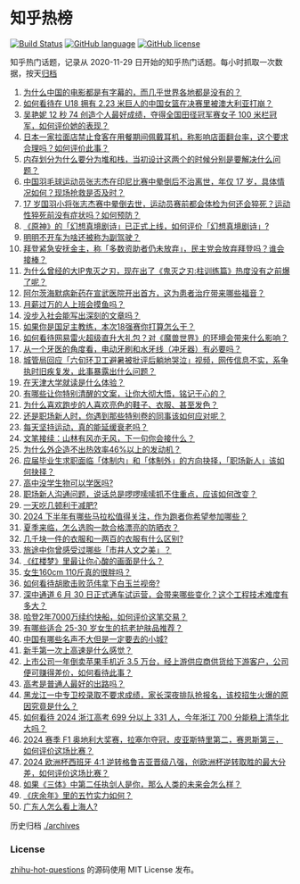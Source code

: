 # 知乎热榜
[![Build Status](https://github.com/ToWeLong/zhihu-hot-questions/workflows/CI/badge.svg)](https://github.com/ToWeLong/zhihu-hot-questions/actions)
[![GitHub language](https://img.shields.io/badge/language-golang-orange.svg)](https://golang.org/)
[![GitHub license](https://img.shields.io/github/license/ToWeLong/zhihu-hot-questions)](https://github.com/ToWeLong/zhihu-hot-questions/blob/main/LICENSE)

知乎热门话题，记录从 2020-11-29 日开始的知乎热门话题。每小时抓取一次数据，按天[归档](./archives)

<!-- BEGIN -->

1. [为什么中国的电影都是有字幕的，而几乎世界各地都是没有的？](https://www.zhihu.com/question/547929535)
1. [如何看待在 U18 拥有 2.23 米巨人的中国女篮在决赛里被澳大利亚打崩？](https://www.zhihu.com/question/660374336)
1. [吴艳妮 12 秒 74 创造个人最好成绩，夺得全国田径冠军赛女子 100 米栏冠军，如何评价她的表现？](https://www.zhihu.com/question/660373598)
1. [日本一家拉面店禁止食客在用餐期间佩戴耳机，称影响店面翻台率，这个要求合理吗？如何评价此事？](https://www.zhihu.com/question/660351168)
1. [内存划分为什么要分为堆和栈，当初设计这两个的时候分别是要解决什么问题？](https://www.zhihu.com/question/447017261)
1. [中国羽毛球运动员张志杰在印尼比赛中晕倒后不治离世，年仅 17 岁，具体情况如何？现场抢救是否及时？](https://www.zhihu.com/question/660416375)
1. [17 岁国羽小将张志杰赛中晕倒去世，运动员赛前都会体检为何还会猝死？运动性猝死前没有症状吗？如何预防？](https://www.zhihu.com/question/660420594)
1. [《原神》的「幻想真境剧诗」已正式上线，如何评价「幻想真境剧诗」?](https://www.zhihu.com/question/660425475)
1. [明明不开车为啥还被称为副驾驶？](https://www.zhihu.com/question/654787888)
1. [拜登紧急安抚金主，称「多数资助者仍未放弃」，民主党会放弃拜登吗？谁会接棒？](https://www.zhihu.com/question/660348806)
1. [为什么曾经的大IP鬼灭之刃，现在出了《鬼灭之刃:柱训练篇》热度没有之前爆了呢？](https://www.zhihu.com/question/660172682)
1. [阿尔茨海默病新药在宣武医院开出首方，这为患者治疗带来哪些福音？](https://www.zhihu.com/question/660097619)
1. [月薪过万的人上班会摸鱼吗？](https://www.zhihu.com/question/660345574)
1. [没步入社会能写出深刻的文章吗？](https://www.zhihu.com/question/660220092)
1. [如果你是国足主教练，本次18强赛你打算怎么干？](https://www.zhihu.com/question/660112124)
1. [如何看待网易雷火超级直升大礼包？对《魔兽世界》的环境会带来什么影响？](https://www.zhihu.com/question/660154802)
1. [从一个牙医的角度看，电动牙刷和水牙线（冲牙器）有必要吗？](https://www.zhihu.com/question/447062458)
1. [城管局回应「六旬环卫工避暑被批评后躺地哭泣」视频，网传信息不实，系争执时旧疾复发，此事暴露出什么问题？](https://www.zhihu.com/question/660169524)
1. [在天津大学就读是什么体验？](https://www.zhihu.com/question/401647194)
1. [有哪些让你特别清醒的文案，让你大彻大悟，铭记于心的？](https://www.zhihu.com/question/660383053)
1. [为什么喜欢跑步的人喜欢亮色的鞋子、衣服、甚至发色？](https://www.zhihu.com/question/660306799)
1. [还是职场新人时，你遇到那些特别卷的同事该如何应对呢？](https://www.zhihu.com/question/660062915)
1. [每天坚持运动，真的能延缓衰老吗？](https://www.zhihu.com/question/659673601)
1. [文笔接续：山林有风亦无风，下一句你会接什么？](https://www.zhihu.com/question/660166857)
1. [为什么外企造不出热效率46%以上的发动机？](https://www.zhihu.com/question/657656202)
1. [应届毕业生求职面临「体制内」和「体制外」的方向抉择，「职场新人」该如何抉择？](https://www.zhihu.com/question/660203041)
1. [高中没学生物可以学医吗?](https://www.zhihu.com/question/660265306)
1. [职场新人沟通问题，说话总是啰啰嗦嗦抓不住重点，应该如何改变？](https://www.zhihu.com/question/659775360)
1. [一天吃几顿利于减肥?](https://www.zhihu.com/question/659580157)
1. [2024 下半年有哪些马拉松值得关注，作为跑者你希望参加哪些？](https://www.zhihu.com/question/658733255)
1. [夏季来临，怎么选购一款合格漂亮的防晒衣？](https://www.zhihu.com/question/657644492)
1. [几千块一件的衣服和一两百的衣服有什么区别?](https://www.zhihu.com/question/658106220)
1. [旅途中你曾感受过哪些「市井人文之美」？](https://www.zhihu.com/question/570576683)
1. [《红楼梦》里最让你心酸的画面是什么？](https://www.zhihu.com/question/458515278)
1. [女生160cm 110斤真的很胖吗？](https://www.zhihu.com/question/655810986)
1. [如何看待胡歌击败范伟拿下白玉兰视帝?](https://www.zhihu.com/question/660271604)
1. [深中通道 6 月 30 日正式通车试运营，会带来哪些变化？这个工程技术难度有多大？](https://www.zhihu.com/question/660340179)
1. [哈登2年7000万续约快船，如何评价这笔交易？](https://www.zhihu.com/question/660411259)
1. [有哪些适合 25-30 岁女生的抗老护肤品推荐？](https://www.zhihu.com/question/656736577)
1. [中国有哪些名声不大但是一定要去的小城?](https://www.zhihu.com/question/658460528)
1. [新手第一次上高速是什么感觉？](https://www.zhihu.com/question/658668960)
1. [上市公司一年倒卖苹果手机近 3.5 万台，经上游供应商供货给下游客户，公司便可赚得差价，如何看待此事？](https://www.zhihu.com/question/660294745)
1. [高考是普通人最好的出路吗？](https://www.zhihu.com/question/660152274)
1. [黑龙江一中专卫校录取不要求成绩，家长深夜排队抢报名，该校招生火爆的原因究竟是什么？](https://www.zhihu.com/question/660258962)
1. [如何看待 2024 浙江高考 699 分以上 331 人，今年浙江 700 分能稳上清华北大吗？](https://www.zhihu.com/question/659954438)
1. [2024 赛季 F1 奥地利大奖赛，拉塞尔夺冠，皮亚斯特里第二，赛恩斯第三，如何评价这场比赛？](https://www.zhihu.com/question/660380135)
1. [2024 欧洲杯西班牙 4:1 逆转格鲁吉亚晋级八强，创欧洲杯逆转取胜的最大分差，如何评价这场比赛？](https://www.zhihu.com/question/660182257)
1. [如果《三体》中第二任执剑人是你，那么人类的未来会怎么样？](https://www.zhihu.com/question/655896830)
1. [《庆余年》里的五竹实力如何？](https://www.zhihu.com/question/360623553)
1. [广东人怎么看上海人?](https://www.zhihu.com/question/626964233)

<!-- END -->

历史归档 [./archives](./archives)


### License
[zhihu-hot-questions](https://github.com/towelong/zhihu-hot-questions) 的源码使用 MIT License 发布。